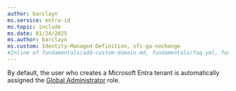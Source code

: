 ```yaml
---
author: barclayn
ms.service: entra-id
ms.topic: include
ms.date: 01/24/2025
ms.author: barclayn
ms.custom: Identity-Managed-Definition, sfi-ga-nochange
#Inline of fundamentals/add-custom-domain.md, fundamentals/faq.yml, fundamentals/how-subscriptions-associated-directory.yml, fundamentals/users-default-permissions.md, 
---
```


By default, the user who creates a Microsoft Entra tenant is automatically assigned the [Global Administrator](/entra/identity/role-based-access-control/permissions-reference#global-administrator) role.

